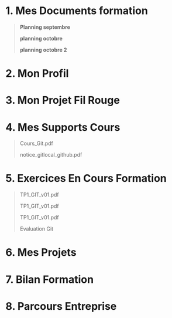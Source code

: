 # 1. Mes Documents formation

>**Planning septembre**
>
>**planning octobre**
>
>**planning octobre 2**

# 2. Mon Profil

# 3. Mon Projet Fil Rouge

# 4. Mes Supports Cours

>Cours_Git.pdf
>
>notice_gitlocal_github.pdf

# 5. Exercices En Cours Formation

>TP1_GIT_v01.pdf
>
>TP1_GIT_v01.pdf
>
>TP1_GIT_v01.pdf
>
>Evaluation Git

# 6. Mes Projets

# 7. Bilan Formation

# 8. Parcours Entreprise

